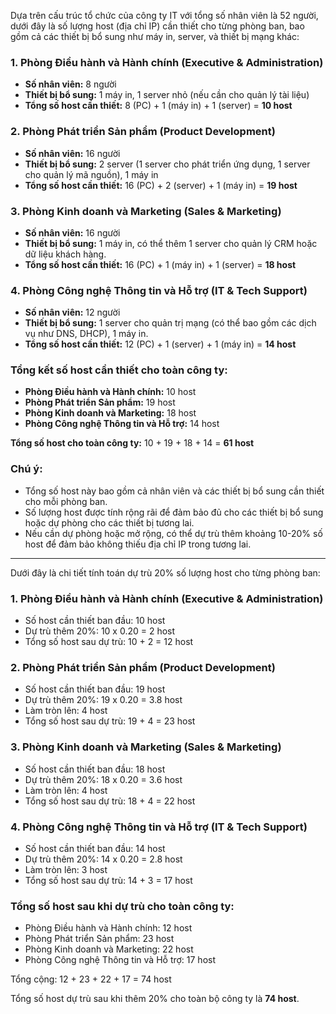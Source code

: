 Dựa trên cấu trúc tổ chức của công ty IT với tổng số nhân viên là 52 người, dưới đây là số lượng host (địa chỉ IP) cần thiết cho từng phòng ban, bao gồm cả các thiết bị bổ sung như máy in, server, và thiết bị mạng khác:

### 1. **Phòng Điều hành và Hành chính (Executive & Administration)**
- **Số nhân viên:** 8 người
- **Thiết bị bổ sung:** 1 máy in, 1 server nhỏ (nếu cần cho quản lý tài liệu)
- **Tổng số host cần thiết:** 8 (PC) + 1 (máy in) + 1 (server) = **10 host**

### 2. **Phòng Phát triển Sản phẩm (Product Development)**
- **Số nhân viên:** 16 người
- **Thiết bị bổ sung:** 2 server (1 server cho phát triển ứng dụng, 1 server cho quản lý mã nguồn), 1 máy in
- **Tổng số host cần thiết:** 16 (PC) + 2 (server) + 1 (máy in) = **19 host**

### 3. **Phòng Kinh doanh và Marketing (Sales & Marketing)**
- **Số nhân viên:** 16 người
- **Thiết bị bổ sung:** 1 máy in, có thể thêm 1 server cho quản lý CRM hoặc dữ liệu khách hàng.
- **Tổng số host cần thiết:** 16 (PC) + 1 (máy in) + 1 (server) = **18 host**

### 4. **Phòng Công nghệ Thông tin và Hỗ trợ (IT & Tech Support)**
- **Số nhân viên:** 12 người
- **Thiết bị bổ sung:** 1 server cho quản trị mạng (có thể bao gồm các dịch vụ như DNS, DHCP), 1 máy in.
- **Tổng số host cần thiết:** 12 (PC) + 1 (server) + 1 (máy in) = **14 host**

### **Tổng kết số host cần thiết cho toàn công ty:**
- **Phòng Điều hành và Hành chính:** 10 host
- **Phòng Phát triển Sản phẩm:** 19 host
- **Phòng Kinh doanh và Marketing:** 18 host
- **Phòng Công nghệ Thông tin và Hỗ trợ:** 14 host

**Tổng số host cho toàn công ty:** 10 + 19 + 18 + 14 = **61 host**

### **Chú ý:**
- Tổng số host này bao gồm cả nhân viên và các thiết bị bổ sung cần thiết cho mỗi phòng ban.
- Số lượng host được tính rộng rãi để đảm bảo đủ cho các thiết bị bổ sung hoặc dự phòng cho các thiết bị tương lai.
- Nếu cần dự phòng hoặc mở rộng, có thể dự trù thêm khoảng 10-20% số host để đảm bảo không thiếu địa chỉ IP trong tương lai.
---
Dưới đây là chi tiết tính toán dự trù 20% số lượng host cho từng phòng ban:

### 1. **Phòng Điều hành và Hành chính (Executive & Administration)**
- Số host cần thiết ban đầu: 10 host
- Dự trù thêm 20%: 10 x 0.20 = 2 host
- Tổng số host sau dự trù: 10 + 2 = 12 host

### 2. **Phòng Phát triển Sản phẩm (Product Development)**
- Số host cần thiết ban đầu: 19 host
- Dự trù thêm 20%: 19 x 0.20 = 3.8 host
- Làm tròn lên: 4 host
- Tổng số host sau dự trù: 19 + 4 = 23 host

### 3. **Phòng Kinh doanh và Marketing (Sales & Marketing)**
- Số host cần thiết ban đầu: 18 host
- Dự trù thêm 20%: 18 x 0.20 = 3.6 host
- Làm tròn lên: 4 host
- Tổng số host sau dự trù: 18 + 4 = 22 host

### 4. **Phòng Công nghệ Thông tin và Hỗ trợ (IT & Tech Support)**
- Số host cần thiết ban đầu: 14 host
- Dự trù thêm 20%: 14 x 0.20 = 2.8 host
- Làm tròn lên: 3 host
- Tổng số host sau dự trù: 14 + 3 = 17 host

### **Tổng số host sau khi dự trù cho toàn công ty:**
- Phòng Điều hành và Hành chính: 12 host
- Phòng Phát triển Sản phẩm: 23 host
- Phòng Kinh doanh và Marketing: 22 host
- Phòng Công nghệ Thông tin và Hỗ trợ: 17 host

Tổng cộng: 12 + 23 + 22 + 17 = 74 host

Tổng số host dự trù sau khi thêm 20% cho toàn bộ công ty là **74 host**.
